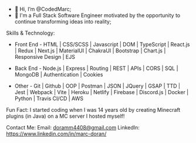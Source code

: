 - 👋 Hi, I’m @CodedMarc;
- 👀 I'm a Full Stack Software Engineer motivated by the opportunity to continue transforming ideas into reality;

Skills & Technology:

- Front End - 
HTML | CSS/SCSS | Javascript | DOM | TypeScript | React.js | Redux | Next.js | MaterialUI | ChakraUI | Bootstrap | Chart.js | Responsive Design | EJS 

- Back End -
Node.js | Express | Routing | REST | APIs | CORS | SQL | MongoDB | Authentication | Cookies 

- Other -
Git | Github | OOP | Postman | JSON | JQuery | GSAP | TTD | Jest | Webpack | Vite | Heroku | Netlify | Firebase | Discord.js | Docker | Python | Travis CI/CD | AWS

Fun Fact:
I started coding when I was 14 years old by creating Minecraft plugins (in Java) on a MC server I hosted myself!

Contact Me:
Email: doramm4408@gmail.com
LinkedIn: https://www.linkedin.com/in/marc-doran/
